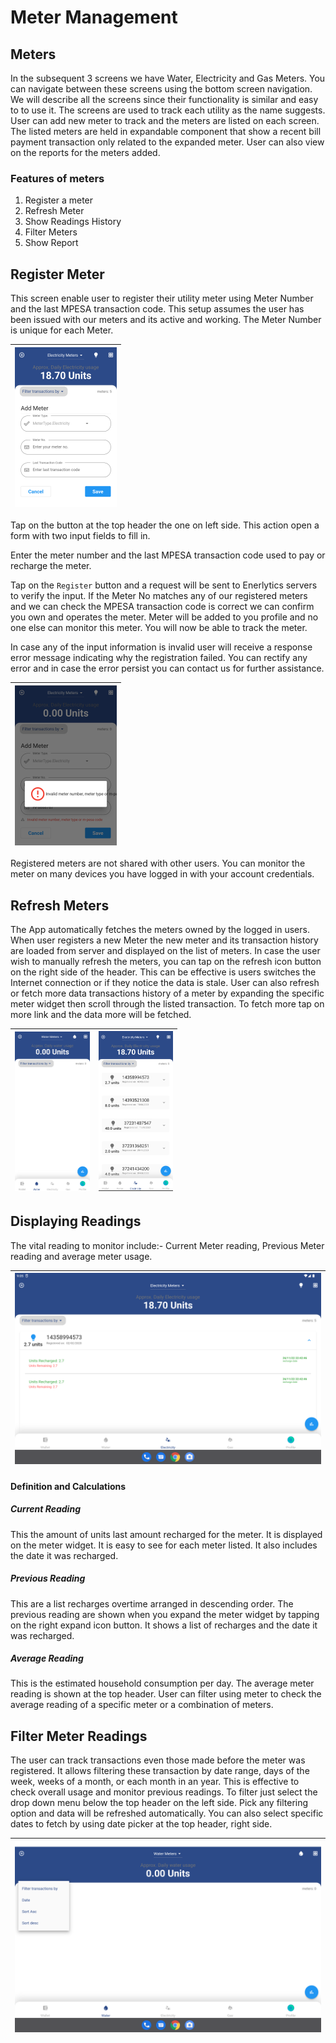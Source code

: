 # Meter Management



## Meters

In the subsequent 3 screens we have Water, Electricity and Gas Meters. You can navigate between these screens using the bottom screen navigation. We will describe all the screens since their functionality is similar and easy to to use it.
The screens are used to track each utility as the name suggests. User can add new meter to track and the meters are listed on each screen. The listed meters are held in expandable component that show a recent bill payment transaction only related to the expanded meter.
User can also view on the reports for the meters added.

### Features of meters

1. Register a meter
2. Refresh Meter
3. Show Readings History
4. Filter Meters
5. Show Report

## Register Meter

This screen enable user to register their utility meter using Meter Number and the last MPESA transaction code. This setup assumes the user has been issued with our meters and its active and working. The Meter Number is unique for each Meter. 

| <img src="images/meters/Screenshot_1669863549.png" style="zoom:25%;" /> |
| :----------------------------------------------------------: |

Tap on the button at the top header the one on left side. This action open a form with two input fields to fill in. 

Enter the meter number and the last MPESA transaction code used to pay or recharge the meter.

Tap on the `Register` button and a request will be sent to Enerlytics servers to verify the input. If the Meter No matches any of our registered meters and we can check the MPESA transaction code is correct we can confirm you own and operates the meter. Meter will be added to you profile and no one else can monitor this meter. You will now be able to track the meter.

In case any of the input information is invalid user will receive a response error message indicating why the registration failed. You can rectify any error and in case the error persist you can contact us for further assistance.

| <img src="images/meters/Screenshot_1669863585.png" style="zoom:25%;" /> |
| :----------------------------------------------------------: |

Registered meters are not shared with other users. You can monitor the meter on many devices you have logged in with your account credentials.



## Refresh Meters

The App automatically fetches the meters owned by the logged in users. When user registers  a new Meter the new meter and its transaction history are loaded from server and displayed on the list of meters. In case the user wish to manually refresh the meters, you can tap on the refresh icon button on the right side of the header. This can be effective is users switches the Internet connection or if they notice the data is stale. User can also refresh or fetch more data transactions history of a meter by expanding the specific meter widget then scroll through the listed transaction. To fetch more tap on more link and the data more will be fetched. 

| <img src="images/meters/Screenshot_1669863533.png" style="zoom:25%;" /> | <img src="images/meters/Screenshot_1669863541.png" style="zoom:25%;" /> |
| :----------------------------------------------------------: | :----------------------------------------------------------: |



## Displaying Readings

The vital reading to monitor include:- Current Meter reading, Previous Meter reading and average meter usage. 

| <img src="images/meters/Screenshot_1669788339.png" style="zoom:50%;" /> |
| :----------------------------------------------------------: |



#### Definition and Calculations

##### Current Reading 

This the amount of units last amount recharged for the meter. It is displayed on the meter widget. It is easy to see for each meter listed. It also includes the  date it was recharged.

##### Previous Reading 

This are a list recharges overtime arranged in descending order. The previous reading are shown when you expand the meter widget by tapping on the right expand icon button. It shows a list of recharges and the date it was recharged.

##### Average Reading 

This is the estimated household consumption per day. The  average meter reading is shown at the top header. User can filter using meter to check the average reading of a specific meter or a combination of meters.

## Filter Meter Readings

The user can track transactions even those made before the meter was registered. It allows filtering these transaction by date range, days of the week, weeks of a month, or each month in an year. This is effective to check overall usage and monitor previous readings. To filter just select the drop down menu below the top header on the left side. Pick any filtering option and data will be refreshed automatically. You can also select specific dates to fetch by using date picker at the top header, right side.

| <img src="images/meters/Screenshot_1669788277.png" style="zoom:50%;" /> |
| :----------------------------------------------------------: |

